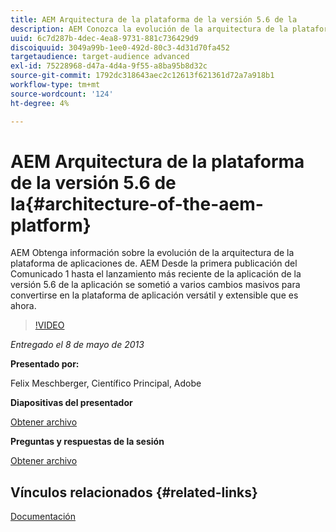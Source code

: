 ```yaml
---
title: AEM Arquitectura de la plataforma de la versión 5.6 de la
description: AEM Conozca la evolución de la arquitectura de la plataforma de aplicaciones de la. AEM Desde la primera publicación del Comunicado 1, hasta el lanzamiento más reciente de la aplicación de la versión 5.6 de la versión, la aplicación sufrió varios cambios para convertirse en la plataforma de aplicación versátil y extensible que es hoy en día.
uuid: 6c7d287b-4dec-4ea8-9731-881c736429d9
discoiquuid: 3049a99b-1ee0-492d-80c3-4d31d70fa452
targetaudience: target-audience advanced
exl-id: 75228968-d47a-4d4a-9f55-a8ba95b8d32c
source-git-commit: 1792dc318643aec2c12613f621361d72a7a918b1
workflow-type: tm+mt
source-wordcount: '124'
ht-degree: 4%

---
```


# AEM Arquitectura de la plataforma de la versión 5.6 de la{#architecture-of-the-aem-platform}

AEM Obtenga información sobre la evolución de la arquitectura de la plataforma de aplicaciones de. AEM Desde la primera publicación del Comunicado 1 hasta el lanzamiento más reciente de la aplicación de la versión 5.6 de la aplicación se sometió a varios cambios masivos para convertirse en la plataforma de aplicación versátil y extensible que es ahora.

>[!VIDEO](https://video.tv.adobe.com/v/19575/?quality=9)

*Entregado el 8 de mayo de 2013*

**Presentado por:**

Felix Meschberger, Científico Principal, Adobe

**Diapositivas del presentador**

[Obtener archivo](assets/20130508-aem56-architecture.pdf)

**Preguntas y respuestas de la sesión**

[Obtener archivo](assets/questionsanswers-aem56-architecture.pdf)

## Vínculos relacionados {#related-links}

[Documentación](https://docs.adobe.com/docs/en/cq/5-6-1/exploring/introduction.html?wcmmode=disabled)

<!--
[Get back to the Overview](https://helpx.adobe.com/experience-manager/kt/eseminars/gems/aem-index.html)
-->
